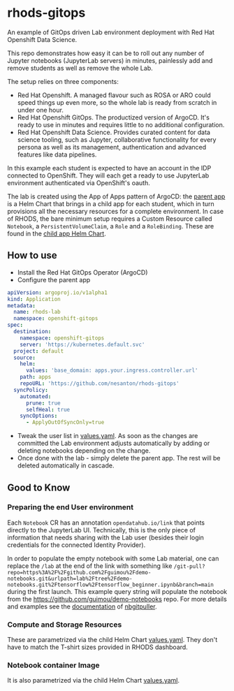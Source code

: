 # rhods-gitops
An example of GitOps driven Lab environment deployment with Red Hat Openshift Data Science.

This repo demonstrates how easy it can be to roll out any number of Jupyter notebooks (JupyterLab servers) in minutes, painlessly add and remove students as well as remove the whole Lab.

The setup relies on three components:

* Red Hat Openshift. A managed flavour such as ROSA or ARO could speed things up even more, so the whole lab is ready from scratch in under one hour.
* Red Hat Openshift GitOps. The productized version of ArgoCD. It's ready to use in minutes and requires little to no additional configuration.
* Red Hat Openshift Data Science. Provides curated content for data science tooling, such as Jupyter, collaborative functionality for every persona as well as its management, authentication and advanced features like data pipelines.

In this example each student is expected to have an account in the IDP connected to OpenShift. They will each get a ready to use JupyterLab environment authenticated via OpenShift's oauth.

The lab is created using the App of Apps pattern of ArgoCD: the [parent app](apps) is a Helm Chart that brings in a child app for each student, which in turn provisions all the necessary resources for a complete environment. In case of RHODS, the bare minimum setup requires a Custom Resource called `Notebook`, a `PersistentVolumeClaim`, a `Role` and a `RoleBinding`. These are found in the [child app Helm Chart](rhods-notebook).

## How to use

* Install the Red Hat GitOps Operator (ArgoCD)
* Configure the parent app

```yaml
apiVersion: argoproj.io/v1alpha1
kind: Application
metadata:
  name: rhods-lab
  namespace: openshift-gitops
spec:
  destination:
    namespace: openshift-gitops
    server: 'https://kubernetes.default.svc'
  project: default
  source:
    helm:
      values: 'base_domain: apps.your.ingress.controller.url'
    path: apps
    repoURL: 'https://github.com/nesanton/rhods-gitops'
  syncPolicy:
    automated:
      prune: true
      selfHeal: true
    syncOptions:
      - ApplyOutOfSyncOnly=true
```
* Tweak the user list in [values.yaml](apps/values.yaml). As soon as the changes are committed the Lab environment adjusts automatically by adding or deleting notebooks depending on the change.
* Once done with the lab - simply delete the parent app. The rest will be deleted automatically in cascade.

## Good to Know
### Preparing the end User environment

Each `Notebook` CR has an annotation `opendatahub.io/link` that points directly to the JupyterLab UI. Technically, this is the only piece of information that needs sharing with the Lab user (besides their login credentials for the connected Identity Provider).

In order to populate the empty notebook with some Lab material, one can replace the `/lab` at the end of the link with something like `/git-pull?repo=https%3A%2F%2Fgithub.com%2Fguimou%2Fdemo-notebooks.git&urlpath=lab%2Ftree%2Fdemo-notebooks.git%2Ftensorflow%2Ftensorflow_beginner.ipynb&branch=main` during the first launch. This example query string will populate the notebook from the https://github.com/guimou/demo-notebooks repo. For more details and examples see the [documentation](https://nbgitpuller.readthedocs.io/en/latest/) of [nbgitpuller](https://github.com/jupyterhub/nbgitpuller).

### Compute and Storage Resources

These are parametrized via the child Helm Chart [values.yaml](rhods-notebook/values.yaml). They don't have to match the T-shirt sizes provided in RHODS dashboard.

### Notebook container Image

It is also parametrized via the child Helm Chart [values.yaml](rhods-notebook/values.yaml).
